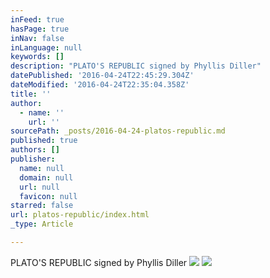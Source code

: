 ```yaml
---
inFeed: true
hasPage: true
inNav: false
inLanguage: null
keywords: []
description: "PLATO'S REPUBLIC signed by Phyllis Diller"
datePublished: '2016-04-24T22:45:29.304Z'
dateModified: '2016-04-24T22:35:04.358Z'
title: ''
author:
  - name: ''
    url: ''
sourcePath: _posts/2016-04-24-platos-republic.md
published: true
authors: []
publisher:
  name: null
  domain: null
  url: null
  favicon: null
starred: false
url: platos-republic/index.html
_type: Article

---
```

PLATO'S REPUBLIC signed by Phyllis Diller
![](https://the-grid-user-content.s3-us-west-2.amazonaws.com/bf013e6f-b977-442e-8bd6-f6c2aad9005a.jpg)
![](https://the-grid-user-content.s3-us-west-2.amazonaws.com/f52aa903-eb78-41fe-8b74-24ef4241c12a.jpg)